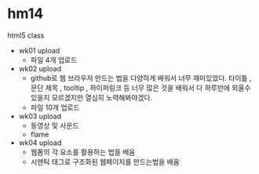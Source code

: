 # hm14
html5 class
- wk01 upload
  - 파일 4개 업로드
- wk02 upload
  - github로 웹 브라우저 만드는 법을 다양하게 배워서 너무 재미있었다. 타이틀 , 문단 제목 , tooltip , 하이퍼링크 등 너무 많은 것을 배워서 다 하루만에 외울수 있을지 모르겠지만 열심히 노력해봐야겠다.
  - 파일 10개 업로드
- wk03 upload
  - 동영상 및 사운드
  - flame 
- wk04 upload
  - 웹폼의 각 요소를 활용하는 법을 배움
  - 시맨틱 태그로 구조화된 웹페이지를 만드는법을 배움
